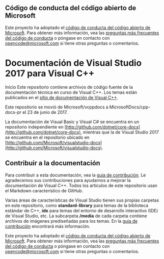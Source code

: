  ## <a name="microsoft-open-source-code-of-conduct"></a>Código de conducta del código abierto de Microsoft

Este proyecto ha adoptado el [código de conducta del código abierto de Microsoft](https://opensource.microsoft.com/codeofconduct/).
Para obtener más información, vea las [preguntas más frecuentes del código de conducta](https://opensource.microsoft.com/codeofconduct/faq/) o póngase en contacto con [opencode@microsoft.com](mailto:opencode@microsoft.com) si tiene otras preguntas o comentarios.

# <a name="visual-studio-2017-documentation-for-visual-c"></a>Documentación de Visual Studio 2017 para Visual C++

Inicio Este repositorio contiene archivos de código fuente de la documentación técnica en curso de Visual C++. Los temas están publicados en el [sitio de documentación de Visual C++](https://docs.microsoft.com/cpp).

Este repositorio se movió de Microsoft/vcppdocs a MicrosoftDocs/cpp-docs-pr el 23 de junio de 2017.

La documentación de Visual Basic y Visual C# se encuentra en un repositorio independiente en [http://github.com/dotnet/core-docs](http://github.com/dotnet/core-docs), mientras que la de Visual Studio 2017 se encuentra en el repositorio ubicado en [http://github.com/Microsoft/visualstudio-docs](http://github.com/Microsoft/visualstudio-docs).

## <a name="contributing-to-the-documentation"></a>Contribuir a la documentación

Para contribuir a esta documentación, vea la [guía de contribución](CONTRIBUTING.md).
Le agradecemos sus contribuciones para ayudarnos a mejorar la documentación de Visual C++. Todos los artículos de este repositorio usan el Markdown característico de GitHub.

Varias áreas de características de Visual Studio tienen sus propias carpetas en este repositorio, como **standard-library** para temas de la biblioteca estándar de C++, **ide** para temas del entorno de desarrollo interactivo (IDE) de Visual Studio, etc. La subcarpeta **/media** de cada carpeta contiene archivos de imágenes prediseñadas para los temas. En la [guía de contribución](CONTRIBUTING.md) encontrará más información.

Este proyecto ha adoptado el [código de conducta del código abierto de Microsoft](https://opensource.microsoft.com/codeofconduct/). Para obtener más información, vea las [preguntas más frecuentes del código de conducta](https://opensource.microsoft.com/codeofconduct/faq/) o póngase en contacto con [opencode@microsoft.com](mailto:opencode@microsoft.com) si tiene otras preguntas o comentarios.
